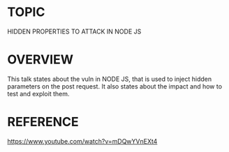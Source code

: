 # TOPIC 
HIDDEN PROPERTIES TO ATTACK IN NODE JS

# OVERVIEW
This talk states about the vuln in NODE JS, that is used to inject hidden parameters on the post request.
It also states about the impact and how to test and exploit them.

# REFERENCE
https://www.youtube.com/watch?v=mDQwYVnEXt4
